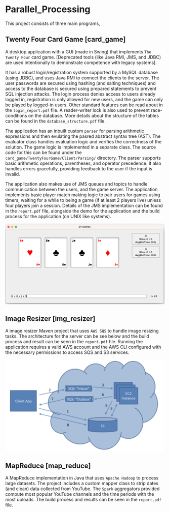 # Parallel_Processing

This project consists of three main programs,

## Twenty Four Card Game [card_game]

A desktop application with a GUI (made in Swing) that implements `The Twenty Four` card game. [Deprecated tools (like Java RMI, JMS, and JDBC) are used intentionally to demonstrate competence with legacy systems].

It has a robust login/registration system supported by a MySQL database (using JDBC), and uses Java RMI to connect the clients to the server. The user passwords are secured using hashing (and salting techniques) and access to the database is secured using prepared statements to prevent SQL injection attacks. The login process denies access to users already logged in, registration is only allowed for new users, and the game can only be played by logged-in users. Other standard features can be read about in the `login_report.pdf` file. A reader-writer lock is also used to prevent race-conditions on the database. More details about the structure of the tables can be found in the `database_structure.pdf` file.

The application has an inbuilt custom `parser` for parsing arithmetic expressions and then evulating the pasred abstract syntax tree (AST). The evaluator class handles evaluation logic and verifies the correctness of the solution. The game logic is implemented in a separate class. The source code for this can be found under the `card_game/TwentyFourGame/Client/Parsing/` directory. The parser supports basic arithmetic operations, parentheses, and operator precedence. It also handles errors gracefully, providing feedback to the user if the input is invalid.

The application also makes use of JMS queues and topics to handle communication between the users, and the game server. The application implements basic player match making logic to pair users for games using timers, waiting for a while to being a game (if at least 2 players live) unless four players join a session.
Details of the JMS implementation can be found in the `report.pdf` file, alongside the demo for the application and the build process for the application (on UNIX like systems).

<div align="center">
    <img src="card_game/demo.png" alt="Card Game Demo"/>
</div>

## Image Resizer [img_resizer]

A image resizer Maven project that uses `AWS SQS` to handle image resizing tasks. The architecture for the server can be see below and the build process and result can be seen in the `report.pdf` file. Running the application requires a valid AWS account and the AWS CLI configured with the necessary permissions to access SQS and S3 services.

<div align="center">
    <img src="img_resizer/architecture.png" alt="Image Resizer Architecture"/>
</div>

## MapReduce [map_reduce]

A MapReduce implementation in Java that uses `Apache Hadoop` to process large datasets. The project includes a custom mapper class to strip dates (and clean) data collected from YouTube. The `Spark` aggregators provided compute most popular YouTube channels and the time periods with the most uploads. The build process and results can be seen in the `report.pdf` file.




